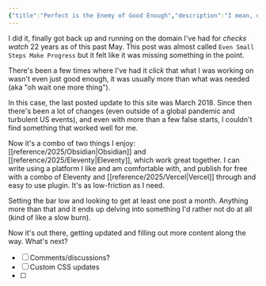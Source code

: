 ```yaml
---
{"title":"Perfect is the Enemy of Good Enough","description":"I mean, obviously right?","date":"2025-08-10","tags":["ponder","mentality"],"dg-publish":true,"created":"2025-08-10 20:11:08","updated":"2025-08-11T12:24:43-04:00","permalink":"/notes/2025/perfect-is-the-enemy-of-good-enough/","dgPassFrontmatter":true,"noteIcon":"3"}
---
```


I did it, finally got back up and running on the domain I've had for _checks watch_ 22 years as of this past May. This post was almost called `Even Small Steps Make Progress` but it felt like it was missing something in the point.

There's been a few times where I've had it _click_ that what I was working on wasn't even just good enough, it was usually more than what was needed (aka "oh wait one more thing").

In this case, the last posted update to this site was March 2018. Since then there's been a lot of changes (even outside of a global pandemic and turbulent US events), and even with more than a few false starts, I couldn't find something that worked well for me.

Now it's a combo of two things I enjoy: [[reference/2025/Obsidian\|Obsidian]] and [[reference/2025/Eleventy\|Eleventy]], which work great together. I can write using a platform I like and am comfortable with, and publish for free with a combo of Eleventy and [[reference/2025/Vercel\|Vercel]] through and easy to use plugin. It's as low-friction as I need.

Setting the bar low and looking to get at least one post a month. Anything more than that and it ends up delving into something I'd rather not do at all (kind of like a slow burn).

Now it's out there, getting updated and filling out more content along the way. What's next?

- [ ] Comments/discussions?
- [ ] Custom CSS updates
- [ ] 